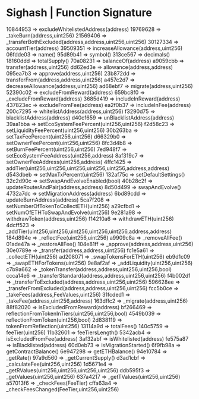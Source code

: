 Sighash   |   Function Signature
========================
10844953  =>  excludeWhitelistedAddress(address)
19769628  =>  _takeBurn(address,uint256)
21569406  =>  _transferBothExcluded(address,address,uint256,uint256)
30127334  =>  accountTier(address)
39509351  =>  increaseAllowance(address,uint256)
06fdde03  =>  name()
95d89b41  =>  symbol()
313ce567  =>  decimals()
18160ddd  =>  totalSupply()
70a08231  =>  balanceOf(address)
a9059cbb  =>  transfer(address,uint256)
dd62ed3e  =>  allowance(address,address)
095ea7b3  =>  approve(address,uint256)
23b872dd  =>  transferFrom(address,address,uint256)
a457c2d7  =>  decreaseAllowance(address,uint256)
ad68ebf7  =>  migrate(address,uint256)
52390c02  =>  excludeFromReward(address)
659bc8f0  =>  _excludeFromReward(address)
3685d419  =>  includeInReward(address)
437823ec  =>  excludeFromFee(address)
ea2f0b37  =>  includeInFee(address)
200c7295  =>  whitelistAddress(address,uint256)
f3290d75  =>  blacklistAddress(address)
d40cf659  =>  unBlacklistAddress(address)
39aa1bba  =>  setEcoSystemFeePercent(uint256,uint256)
f2d58c23  =>  setLiquidityFeePercent(uint256,uint256)
30b263ba  =>  setTaxFeePercent(uint256,uint256)
d66329b0  =>  setOwnerFeePercent(uint256,uint256)
8fc3d4b8  =>  setBurnFeePercent(uint256,uint256)
7ed948f7  =>  setEcoSystemFeeAddress(uint256,address)
8af319c7  =>  setOwnerFeeAddress(uint256,address)
4ffc1425  =>  addTier(uint256,uint256,uint256,uint256,uint256,address,address)
d543dbeb  =>  setMaxTxPercent(uint256)
132af75c  =>  setDefaultSettings()
32c2d90c  =>  setSwapAndEvolveEnabled(bool)
40b28c2f  =>  updateRouterAndPair(address,address)
8d50d499  =>  swapAndEvolve()
4732a7dc  =>  setMigrationAddress(address)
6bd89cdd  =>  updateBurnAddress(address)
5ca7f208  =>  setNumberOfTokenToCollectETH(uint256)
a29cfbd1  =>  setNumOfETHToSwapAndEvolve(uint256)
9e281a98  =>  withdrawToken(address,uint256)
f14210a6  =>  withdrawETH(uint256)
4dcff523  =>  _addTier(uint256,uint256,uint256,uint256,uint256,address,address)
184d894e  =>  _reflectFee(uint256,uint256)
a9909c8a  =>  _removeAllFee()
01ade47a  =>  _restoreAllFee()
104e81ff  =>  _approve(address,address,uint256)
30e0789e  =>  _transfer(address,address,uint256)
fc1e5a61  =>  _collectETH(uint256)
ad208071  =>  _swapTokensForETH(uint256)
eb9d1c09  =>  _swapETHForTokens(uint256)
9e8af2af  =>  _addLiquidity(uint256,uint256)
c7b9a662  =>  _tokenTransfer(address,address,uint256,uint256,bool)
ccca14e6  =>  _transferStandard(address,address,uint256,uint256)
f4b002d1  =>  _transferToExcluded(address,address,uint256,uint256)
596628ee  =>  _transferFromExcluded(address,address,uint256,uint256)
fcc5b0ce  =>  _takeFees(address,FeeValues,uint256)
31fcded1  =>  _takeFee(address,uint256,address)
163dffc2  =>  _migrate(address,uint256)
88f82020  =>  isExcludedFromReward(address)
bf266469  =>  reflectionFromTokenInTiers(uint256,uint256,bool)
4549b039  =>  reflectionFromToken(uint256,bool)
2d838119  =>  tokenFromReflection(uint256)
13114a9d  =>  totalFees()
140c5759  =>  feeTier(uint256)
11b32601  =>  feeTiersLength()
5342acb4  =>  isExcludedFromFee(address)
3af32abf  =>  isWhitelisted(address)
fe575a87  =>  isBlacklisted(address)
60d0eb73  =>  isMigrationStarted()
6f9fb98a  =>  getContractBalance()
6e947298  =>  getETHBalance()
94e10784  =>  _getRate()
97a9d560  =>  _getCurrentSupply()
d3ad1cbf  =>  _calculateFee(uint256,uint256)
1d5671e4  =>  _getRValues(uint256,uint256,uint256,uint256)
ddb595f3  =>  _getValues(uint256,uint256)
637a4217  =>  _getTValues(uint256,uint256)
a57013f6  =>  _checkFees(FeeTier)
cffa63a4  =>  _checkFeesChanged(FeeTier,uint256,uint256)
